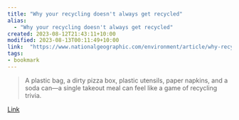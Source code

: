 ```yaml
---
title: "Why your recycling doesn't always get recycled"
alias:
  - "Why your recycling doesn't always get recycled"
created: 2023-08-12T21:43:11+10:00
modified: 2023-08-13T00:11:49+10:00
link:  "https://www.nationalgeographic.com/environment/article/why-recycling-plastic-doesnt-always-get-recycled"
tags:
- bookmark
---
```


> A plastic bag, a dirty pizza box, plastic utensils, paper napkins, and a soda can—a single takeout meal can feel like a game of recycling trivia.

[Link](https://www.nationalgeographic.com/environment/article/why-recycling-plastic-doesnt-always-get-recycled)